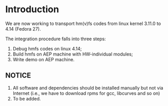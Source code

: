 # Introduction

We are now working to transport hm(v)fs codes from linux kernel 3.11.0 to 4.14 (Fedora 27). 

The integration procedure falls into three steps:

1. Debug hmfs codes on linux 4.14;
2. Build hmfs on AEP machine with HW-individual modules;
3. Write demo on AEP machine.

## NOTICE

1. All software and dependencies should be installed manually but not via Internet (i.e., we have to download rpms for gcc, libcurves and so on)
2. To be added.
